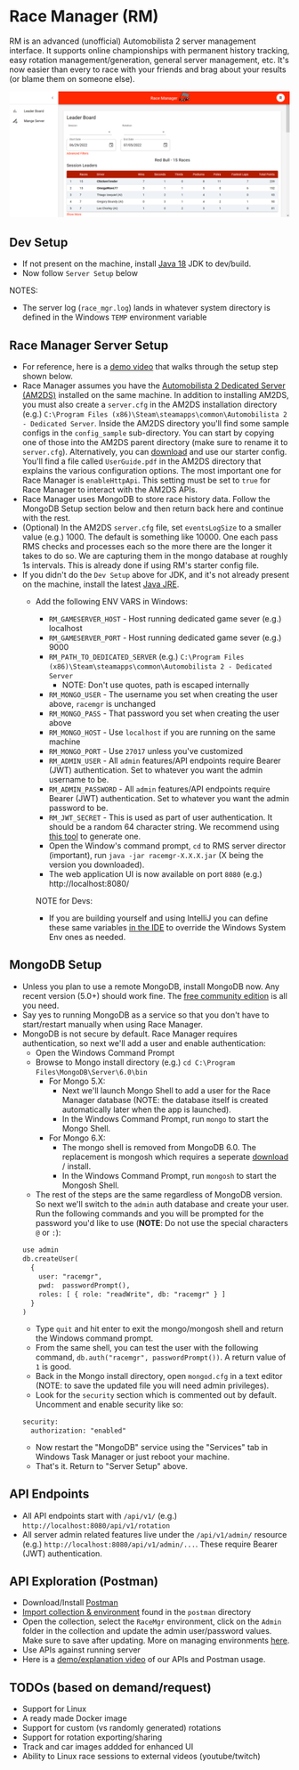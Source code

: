 # Race Manager (RM)
RM is an advanced (unofficial) Automobilista 2 server management interface. It supports online championships with permanent history tracking, easy rotation management/generation, general server management, etc. It's now easier than every to race with your friends and brag about your results (or blame them on someone else).

![Race Manager home screen](https://github.com/cauld/race_mgr/blob/main/screenshots/race_mgr_home.png?raw=true)

## Dev Setup
- If not present on the machine, install [Java 18](https://docs.aws.amazon.com/corretto/latest/corretto-18-ug/downloads-list.html) JDK to dev/build.
- Now follow `Server Setup` below

NOTES:
- The server log (`race_mgr.log`) lands in whatever system directory is defined in the Windows `TEMP` environment variable

## Race Manager Server Setup
- For reference, here is a [demo video](https://www.youtube.com/watch?v=qrG-Usr3-2A) that walks through the setup step shown below.
- Race Manager assumes you have the [Automobilista 2 Dedicated Server (AM2DS)](https://steamdb.info/app/1338040/z) installed on the same machine. In addition to installing AM2DS, you must also create a `server.cfg` in the AM2DS installation directory (e.g.) `C:\Program Files (x86)\Steam\steamapps\common\Automobilista 2 - Dedicated Server`. Inside the AM2DS directory you'll find some sample configs in the `config_sample` sub-directory. You can start by copying one of those into the AM2DS parent directory (make sure to rename it to `server.cfg`). Alternatively, you can [download](https://raw.githubusercontent.com/cauld/race_mgr/main/sample_files/server.cfg) and use our starter config. You'll find a file called `UserGuide.pdf` in the AM2DS directory that explains the various configuration options. The most important one for Race Manager is `enableHttpApi`. This setting must be set to `true` for Race Manager to interact with the AM2DS APIs.
- Race Manager uses MongoDB to store race history data. Follow the MongoDB Setup section below and then return back here and continue with the rest.
- (Optional) In the AM2DS `server.cfg` file, set `eventsLogSize` to a smaller value (e.g.) 1000. The default is something like 10000. One each pass RMS checks and processes each so the more there are the longer it takes to do so. We are capturing them in the mongo database at roughly 1s intervals. This is already done if using RM's starter config file.
- If you didn't do the `Dev Setup` above for JDK, and it's not already present on the machine, install the latest [Java JRE](https://docs.aws.amazon.com/corretto/latest/corretto-18-ug/downloads-list.html).
  - Add the following ENV VARS in Windows:
    - `RM_GAMESERVER_HOST` - Host running dedicated game sever (e.g.) localhost
    - `RM_GAMESERVER_PORT` - Host running dedicated game sever (e.g.) 9000
    - `RM_PATH_TO_DEDICATED_SERVER` (e.g.) `C:\Program Files (x86)\Steam\steamapps\common\Automobilista 2 - Dedicated Server`
      - NOTE: Don't use quotes, path is escaped internally
    - `RM_MONGO_USER` - The username you set when creating the user above, `racemgr` is unchanged
    - `RM_MONGO_PASS` - That password you set when creating the user above
    - `RM_MONGO_HOST` - Use `localhost` if you are running on the same machine
    - `RM_MONGO_PORT` - Use `27017` unless you've customized
    - `RM_ADMIN_USER` - All `admin` features/API endpoints require Bearer (JWT) authentication. Set to whatever you want the admin username to be.
    - `RM_ADMIN_PASSWORD` - All `admin` features/API endpoints require Bearer (JWT) authentication. Set to whatever you want the admin password to be.
    - `RM_JWT_SECRET` - This is used as part of user authentication. It should be a random 64 character string. We recommend using [this tool](http://www.unit-conversion.info/texttools/random-string-generator/) to generate one.
    - Open the Window's command prompt, `cd` to RMS server director (important), run `java -jar racemgr-X.X.X.jar` (X being the version you downloaded).
    - The web application UI is now available on port `8080` (e.g.) http://localhost:8080/

    NOTE for Devs:
    - If you are building yourself and using IntelliJ you can define these same variables [in the IDE](https://www.jetbrains.com/help/objc/add-environment-variables-and-program-arguments.html) to override the Windows System Env ones as needed.

## MongoDB Setup
- Unless you plan to use a remote MongoDB, install MongoDB now. Any recent version (5.0+) should work fine. The [free community edition](https://www.mongodb.com/try/download/community) is all you need.
- Say yes to running MongoDB as a service so that you don't have to start/restart manually when using Race Manager.
- MongoDB is not secure by default. Race Manager requires authentication, so next we'll add a user and enable authentication:
  - Open the Windows Command Prompt
  - Browse to Mongo install directory (e.g.) `cd C:\Program Files\MongoDB\Server\6.0\bin` 
    - For Mongo 5.X:
      - Next we'll launch Mongo Shell to add a user for the Race Manager database (NOTE: the database itself is created automatically later when the app is launched).
      - In the Windows Command Prompt, run `mongo` to start the Mongo Shell.
    - For Mongo 6.X:
      - The mongo shell is removed from MongoDB 6.0. The replacement is mongosh which requires a seperate [download](https://www.mongodb.com/docs/mongodb-shell/install/#install-from-msi) / install. 
      - In the Windows Command Prompt, run `mongosh` to start the Mongosh Shell.
  - The rest of the steps are the same regardless of MongoDB version. So next we'll switch to the `admin` auth database and create your user. Run the following commands and you will be prompted for the password you'd like to use (**NOTE**: Do not use the special characters `@` or `:`):
  ```
  use admin
  db.createUser(
    {
      user: "racemgr",
      pwd:  passwordPrompt(),
      roles: [ { role: "readWrite", db: "racemgr" } ]
    }
  )
  ```
  - Type `quit` and hit enter to exit the mongo/mongosh shell and return the Windows command prompt.
  - From the same shell, you can test the user with the following command, `db.auth("racemgr", passwordPrompt())`. A return value of `1` is good.
  - Back in the Mongo install directory, open `mongod.cfg` in a text editor (NOTE: to save the updated file you will need admin privileges).
  - Look for the `security` section which is commented out by default. Uncomment and enable security like so:
  ```
  security:
    authorization: "enabled"
  ```
  - Now restart the "MongoDB" service using the "Services" tab in Windows Task Manager or just reboot your machine.
  - That's it. Return to "Server Setup" above.

## API Endpoints
- All API endpoints start with `/api/v1/` (e.g.) `http://localhost:8080/api/v1/rotation`
- All server admin related features live under the `/api/v1/admin/` resource (e.g.) `http://localhost:8080/api/v1/admin/...`. These require Bearer (JWT) authentication.

## API Exploration (Postman)
- Download/Install [Postman](https://www.postman.com/downloads/)
- [Import collection & environment](https://learning.postman.com/docs/getting-started/importing-and-exporting-data/) found in the `postman` directory
- Open the collection, select the `RaceMgr` environment, click on the `Admin` folder in the collection and update the admin user/password values. Make sure to save after updating. More on managing environments [here](https://learning.postman.com/docs/sending-requests/managing-environments/).
- Use APIs against running server
- Here is a [demo/explanation video](https://www.youtube.com/watch?v=_ou79ZR819s&ab_channel=RaceManager) of our APIs and Postman usage.

## TODOs (based on demand/request)
- Support for Linux
- A ready made Docker image
- Support for custom (vs randomly generated) rotations
- Support for rotation exporting/sharing
- Track and car images addded for enhanced UI
- Ability to Linux race sessions to external videos (youtube/twitch)
